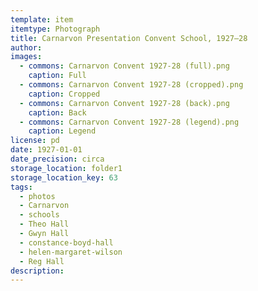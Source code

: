 ```yaml
---
template: item
itemtype: Photograph
title: Carnarvon Presentation Convent School, 1927–28
author: 
images:
  - commons: Carnarvon Convent 1927-28 (full).png
    caption: Full
  - commons: Carnarvon Convent 1927-28 (cropped).png
    caption: Cropped
  - commons: Carnarvon Convent 1927-28 (back).png
    caption: Back
  - commons: Carnarvon Convent 1927-28 (legend).png
    caption: Legend
license: pd
date: 1927-01-01
date_precision: circa
storage_location: folder1
storage_location_key: 63
tags:
  - photos
  - Carnarvon
  - schools
  - Theo Hall
  - Gwyn Hall
  - constance-boyd-hall
  - helen-margaret-wilson
  - Reg Hall
description: 
---
```


